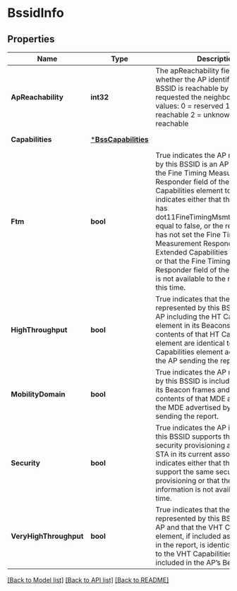 # BssidInfo

## Properties
Name | Type | Description | Notes
------------ | ------------- | ------------- | -------------
**ApReachability** | **int32** | The apReachability field indicates whether the AP identified by this BSSID is reachable by the STA that requested the neighbor report.  Valid values: 0 &#x3D; reserved 1 &#x3D; not reachable 2 &#x3D; unknown 3 &#x3D; reachable | [default to null]
**Capabilities** | [***BssCapabilities**](BssCapabilities.md) |  | [default to null]
**Ftm** | **bool** | True indicates the AP represented by this BSSID is an AP that has set the Fine Timing Measurement Responder field of the Extended Capabilities element to 1.   False indicates either that the reporting AP has dot11FineTimingMsmtRespActivated equal to false, or the reported AP has not set the Fine Timing Measurement Responder field of the Extended Capabilities element to 1 or that the Fine Timing Measurement Responder field of the reported AP is not available to the reporting AP at this time. | [default to null]
**HighThroughput** | **bool** | True indicates that the AP represented by this BSSID is an HT AP including the HT Capabilities element in its Beacons, and that the contents of that HT Capabilities element are identical to the HT Capabilities element advertised by the AP sending the report. | [default to null]
**MobilityDomain** | **bool** | True indicates the AP represented by this BSSID is including an MDE in its Beacon frames and that the contents of that MDE are identical to the MDE advertised by the AP sending the report. | [default to null]
**Security** | **bool** | True indicates the AP identified by this BSSID supports the same security provisioning as used by the STA in its current association.   False indicates either that the AP does not support the same security provisioning or that the security information is not available at this time. | [default to null]
**VeryHighThroughput** | **bool** | True indicates that the AP represented by this BSSID is a VHT AP and that the VHT Capabilities element, if included as a subelement in the report, is identical in content to the VHT Capabilities element included in the AP’s Beacon. | [default to null]

[[Back to Model list]](../README.md#documentation-for-models) [[Back to API list]](../README.md#documentation-for-api-endpoints) [[Back to README]](../README.md)


